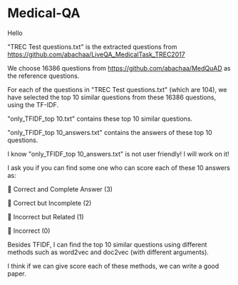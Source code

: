 # Medical-QA
Hello

"TREC Test questions.txt" is the extracted questions from https://github.com/abachaa/LiveQA_MedicalTask_TREC2017

We choose 16386 questions from https://github.com/abachaa/MedQuAD as the reference questions.

For each of the questions in "TREC Test questions.txt" (which are 104), we have selected the top 10 similar questions from these 16386 questions, using the TF-IDF. 

"only_TFIDF_top 10.txt" contains these top 10 similar questions.

"only_TFIDF_top 10_answers.txt" contains the answers of these top 10 questions.

I know "only_TFIDF_top 10_answers.txt" is not user friendly! I will work on it!

I ask you if you can find some one who can score each of these 10 answers as: 

 Correct and Complete Answer (3)

 Correct but Incomplete (2)

 Incorrect but Related (1)

 Incorrect (0)

Besides TFIDF, I can find the top 10 similar questions using different methods such as word2vec and doc2vec (with different arguments).

I think if we can give score each of these methods, we can write a good paper.
